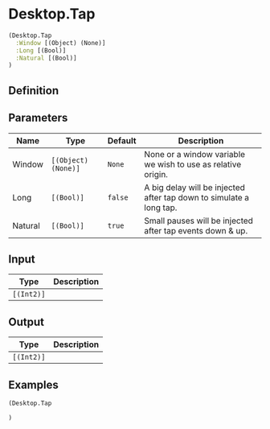 # Desktop.Tap

```clojure
(Desktop.Tap
  :Window [(Object) (None)]
  :Long [(Bool)]
  :Natural [(Bool)]
)
```

## Definition


## Parameters
| Name | Type | Default | Description |
|------|------|---------|-------------|
| Window | `[(Object) (None)]` | `None` | None or a window variable we wish to use as relative origin. |
| Long | `[(Bool)]` | `false` | A big delay will be injected after tap down to simulate a long tap. |
| Natural | `[(Bool)]` | `true` | Small pauses will be injected after tap events down & up. |


## Input
| Type | Description |
|------|-------------|
| `[(Int2)]` |  |


## Output
| Type | Description |
|------|-------------|
| `[(Int2)]` |  |


## Examples

```clojure
(Desktop.Tap

)
```
